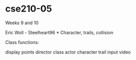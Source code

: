 # cse210-05
Weeks 9 and 10

Eric Woll - Steelheart96 * Character, trails, collision


Class functions:

display points
director class
actor
  character
  trail
input
video

